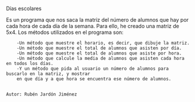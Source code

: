 
  Días escolares
  
  Es un programa que nos saca la matriz del número de alumnos que hay por cada hora de cada día de la semana.
 Para ello, he creado una matriz de 5x4. Los métodos utilizados en el programa son:
   
        -Un método que muestre el horario, es decir, que dibuje la matriz.
		-Un método que muestre el total de alumnos que asisten por día.
		-Un método que muestre el total de alumnos que asiste por hora.
		-Un método que calcule la media de alumnos que asisten cada hora en todos los días.
		-Y un método que pida al usuario un número de alumnos para buscarlo en la matriz, y mostrar
		en que día y a que hora se encuentra ese número de alumnos.
		
		
	Autor: Rubén Jardón Jiménez